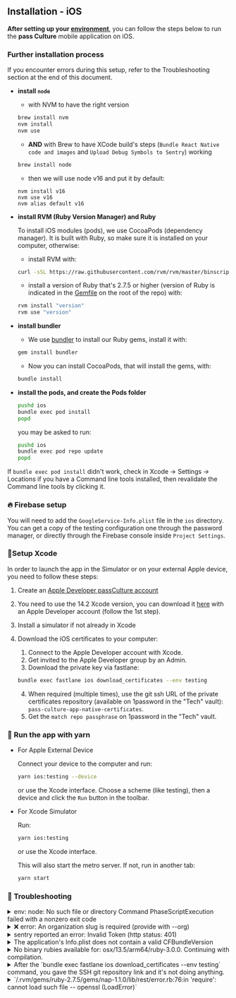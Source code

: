 ## Installation - iOS

**After setting up your [environment](./setup.md)**, you can follow the steps below to run the **pass Culture** mobile application on iOS.

### Further installation process

If you encounter errors during this setup, refer to the Troubleshooting section at the end of this document.

- **install `node`**

  - with NVM to have the right version

  ```sh
  brew install nvm
  nvm install
  nvm use
  ```

  - **AND** with Brew to have XCode build's steps (`Bundle React Native code and images` and `Upload Debug Symbols to Sentry`) working

  ```sh
  brew install node
  ```

  - then we will use node v16 and put it by default:

  ```
  nvm install v16
  nvm use v16
  nvm alias default v16
  ```

- **install RVM (Ruby Version Manager) and Ruby**

  To install iOS modules (pods), we use CocoaPods (dependency manager). It is built with Ruby, so make sure it is installed on your computer, otherwise:

  - install RVM with:

  ```sh
  curl -sSL https://raw.githubusercontent.com/rvm/rvm/master/binscripts/rvm-installer | bash -s stable
  ```

  - install a version of Ruby that's 2.7.5 or higher (version of Ruby is indicated in the [Gemfile](/Gemfile) on the root of the repo) with:

  ```sh
  rvm install "version"
  rvm use "version"
  ```

- **install bundler**

  - We use [bundler](https://bundler.io/bundle_install.html) to install our Ruby gems, install it with:

  ```sh
  gem install bundler
  ```

  - Now you can install CocoaPods, that will install the gems, with:

  ```sh
  bundle install
  ```

- **install the pods, and create the Pods folder**

  ```sh
  pushd ios
  bundle exec pod install
  popd
  ```

  you may be asked to run:

  ```sh
  pushd ios
  bundle exec pod repo update
  popd
  ```

If `bundle exec pod install` didn't work, check in Xcode -> Settings -> Locations if you have a Command line tools installed, then revalidate the Command line tools by clicking it.

### 🔥 Firebase setup

You will need to add the `GoogleService-Info.plist` file in the `ios` directory. You can get a copy of the testing configuration one through the password manager, or directly through the Firebase console inside `Project Settings`.

### 🔨Setup Xcode

In order to launch the app in the Simulator or on your external Apple device, you need to follow these steps:

1. Create an [Apple Developer passCulture account](https://developer.apple.com/)

2. You need to use the 14.2 Xcode version, you can download it [here](https://developer.apple.com/download/all/?q=xcode%2014.2) with an Apple Developer account (follow the 1st step).

3. Install a simulator if not already in Xcode

4. Download the iOS certificates to your computer:

   1. Connect to the Apple Developer account with Xcode.
   2. Get invited to the Apple Developer group by an Admin.
   3. Download the private key via fastlane:

   ```sh
   bundle exec fastlane ios download_certificates --env testing
   ```

   4. When required (multiple times), use the git ssh URL of the private certificates repository (available on 1password in the "Tech" vault): `pass-culture-app-native-certificates`.
   5. Get the `match repo passphrase` on 1password in the "Tech" vault.

### 🚀 Run the app with yarn

- For Apple External Device

  Connect your device to the computer and run:

  ```sh
  yarn ios:testing --device
  ```

  or use the Xcode interface. Choose a scheme (like testing), then a device and click the `Run` button in the toolbar.

- For Xcode Simulator

  Run:

  ```sh
  yarn ios:testing
  ```

  or use the Xcode interface.

  This will also start the metro server. If not, run in another tab:

  ```sh
  yarn start
  ```

### 😤 Troubleshooting

<details>
  <summary>env: node: No such file or directory
  Command PhaseScriptExecution failed with a nonzero exit code</summary>
  
If this error pops up while trying to build with Xcode it means that Xcode can’t find Node because the sym-link to Node is not made.

#### First option

Run `ln -s "\$(which node)" /usr/local/bin/node`

If it says “File exists”, `rm /usr/local/bin/node` and rerun the command above.

Drawback ❌: This sym-link will be obsolete as soon as the path of your node instance changes. To prevent this, you can command above to your .bashrc. Thus, the command will be run each time you open a new terminal

#### Second option

Add node with brew: `brew install node`

Drawback ❌: If you were using a node version manager (nvm, fnm, ...) you will now have two different node instances

</details>

<details>
  <summary>❌ error: An organization slug is required (provide with --org)</summary>

This error means that the ~/.sentryclirc file has not been added correctly. Please run through [this tutorial again](https://github.com/pass-culture/pass-culture-app-native/blob/master/doc/installation/sentry.md#-configure-sentry-cli)

</details>

<details>
  <summary>sentry reported an error: Invalid Token (http status: 401)</summary>

This error means that the sentry token you generated is invalid. Please run through [this tutorial again](https://github.com/pass-culture/pass-culture-app-native/blob/master/doc/installation/sentry.md#-configure-sentry-cli) and be careful with the scope permissions 😉

</details>

<details>
  <summary>The application's Info.plist does not contain a valid CFBundleVersion</summary>

Make sure you installed jq so the CFBundleVersion can be automatically filled.

If it is installed but you still have the error, maybe Xcode doesn't find it: run `which jq`. If it does NOT print `/usr/local/bin/jq`, run `ln -s (which jq) /usr/local/bin/jq` to create a sym-link that Xcode will find.

</details>

<details>
  <summary>No binary rubies available for: osx/13.5/arm64/ruby-3.0.0.
Continuing with compilation.</summary>

https://stackoverflow.com/questions/42735805/what-does-no-binary-rubies-available-mean

</details>

<details>
  <summary> After the `bundle exec fastlane ios download_certificates --env testing` command, you gave the SSH git repository link and it's not doing anything.</summary>
    It might be an issue with your ssh (for example if you only cloned the repository through http), try to clone the repository elsewhere using ssh and try again.
</details>

<details>
  <summary>`/.rvm/gems/ruby-2.7.5/gems/nap-1.1.0/lib/rest/error.rb:76:in 'require': cannot load such file -- openssl (LoadError)`
  </summary>
Try to change the openssl version you're on:

```sh
openssl version
```

if it's not 1.1:

```sh
brew install openssl@1.1
```

```sh
brew unlink openssl@3
```

```sh
brew link openssl@1.1
```

check if the link worked:

```sh
brew link openssl@1.1
```

</details>

```

```
